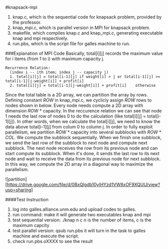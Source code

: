 #knapsack-mpi

1. knap.c, which is the sequential code for knapsack problem, provided by the professor.
2. knap_mpi.c, which is parallel version in MPI for knapsack problem.
3. makefile, which compiles knap.c and knap_mpi.c, generating executable knap and mpi respectively.
4. run.pbs, which is the script file for galles machine to run.


###Explanation of MPI Code
Basically, total[i][j] records the maximum value for i items (from 1 to i) with maximum capacity j.
```
Recurrence Relation:
  (index i -- ith item; index j -- capacity j)
  1. total[i][j] = total[i-1][j] if weight[i] > j or total[i-1][j] >= total[i-1][j-weight[i]] + profit[i]
  2. total[i][j] = total[i-1][j-weight[i]] + profit[i]    otherwise
```

Since the total table is a 2D array, we can partition the array by rows. Defining constant *ROW* in knap_mpi.c, we cyclicly assign *ROW* rows to nodes shown in below. Every node needs compute a 2D array with dimension *ROW* * capacity. In the reccurence relation we can see that node 1 needs the last row of nodes 0 to do the calculation (like total[i][j] = total[i-1][j]). In other words, when we calculate the total[i][j], we need to know the data above total[i-1][j] from colum 0 to column j. In order to fully exploit parallelism, we partition *ROW* * capacity into several subblocks with *ROW* * *COL*. We compute the subblock sequentially. When we finish one subblock, we send the last row of the subblock to next node and compute next subblock. The next node receives the row from its previous node and can start compute its subblock. When it's done, it sends the last row to its next node and wait to receive the data from its previous node for next subblock. In this way, we compute the 2D array in a diagonal way to maximize the parallelism.  

![partition][https://drive.google.com/file/d/0BxQlgdb10ylHYzd1VW8xOF9XQUU/view?usp=sharing]

####Test Instruction
1. log into galles.alliance.unm.edu and upload codes to galles.
2. run command: make
   it will generate two executables knap and mpi
2. test sequential version: ./knap n c
   n is the number of items, c is the maximum capcity
3. test parallel version: qsub run.pbs
   it will turn in the task to galles machine and execute the script.
4. check run.pbs.oXXXX to see the result

